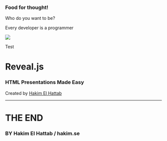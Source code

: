 ### Food for thought!

Who do you want to be?



Every developer is a programmer

![](rhaeckl.github.io/images/100002010000036F0000036F56B59D3271F0FCE0.png)



Test



# Reveal.js
### HTML Presentations Made Easy

Created by [Hakim El Hattab][hakim]



---



# THE END
### BY Hakim El Hattab / hakim.se

[hakim]: http://hakim.se